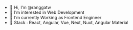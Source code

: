 - 👋 Hi, I’m @ranggatw
- 👀 I’m interested in Web Development
- 🌱 I’m currently Working as Frontend Engineer
- 🧩 Stack : React, Angular, Vue, Next, Nuxt, Angular Material

<!---
ranggatw/ranggatw is a ✨ special ✨ repository because its `README.md` (this file) appears on your GitHub profile.
You can click the Preview link to take a look at your changes.
--->
